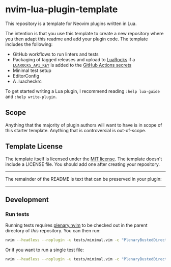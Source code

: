 # nvim-lua-plugin-template

This repository is a template for Neovim plugins written in Lua.

The intention is that you use this template to create a new repository where you then adapt this readme and add your plugin code.
The template includes the following:

- GitHub workflows to run linters and tests
- Packaging of tagged releases and upload to [LuaRocks](https://luarocks.org/)
  if a [`LUAROCKS_API_KEY`](https://luarocks.org/settings/api-keys) is added
  to the [GitHub Actions secrets](https://docs.github.com/en/actions/security-guides/encrypted-secrets#creating-encrypted-secrets-for-a-repository)
- Minimal test setup
- EditorConfig
- A .luacheckrc


To get started writing a Lua plugin, I recommend reading `:help lua-guide` and
`:help write-plugin`.

## Scope

Anything that the majority of plugin authors will want to have is in scope of
this starter template. Anything that is controversial is out-of-scope.


## Template License

The template itself is licensed under the [MIT license](https://en.wikipedia.org/wiki/MIT_License).
The template doesn't include a LICENSE file. You should add one after creating your repository.

---


The remainder of the README is text that can be preserved in your plugin:

---


## Development

### Run tests


Running tests requires [plenary.nvim][plenary] to be checked out in the parent directory of *this* repository.
You can then run:

```bash
nvim --headless --noplugin -u tests/minimal.vim -c "PlenaryBustedDirectory tests/ {minimal_init = 'tests/minimal.vim'}"
```

Or if you want to run a single test file:

```bash
nvim --headless --noplugin -u tests/minimal.vim -c "PlenaryBustedDirectory tests/path_to_file.lua {minimal_init = 'tests/minimal.vim'}"
```


[nvim-lua-guide]: https://github.com/nanotee/nvim-lua-guide
[plenary]: https://github.com/nvim-lua/plenary.nvim
